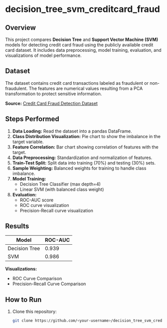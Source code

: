 # decision_tree_svm_creditcard_fraud

## Overview
This project compares **Decision Tree** and **Support Vector Machine (SVM)** models for detecting credit card fraud using the publicly available credit card dataset. It includes data preprocessing, model training, evaluation, and visualizations of model performance.

## Dataset
The dataset contains credit card transactions labeled as fraudulent or non-fraudulent. The features are numerical values resulting from a PCA transformation to protect sensitive information.

**Source:** [Credit Card Fraud Detection Dataset](https://cf-courses-data.s3.us.cloud-object-storage.appdomain.cloud/IBMDeveloperSkillsNetwork-ML0101EN-SkillsNetwork/labs/Module%203/data/creditcard.csv)

## Steps Performed
1. **Data Loading:** Read the dataset into a pandas DataFrame.
2. **Class Distribution Visualization:** Pie chart to show the imbalance in the target variable.
3. **Feature Correlation:** Bar chart showing correlation of features with the target.
4. **Data Preprocessing:** Standardization and normalization of features.
5. **Train-Test Split:** Split data into training (70%) and testing (30%) sets.
6. **Sample Weighting:** Balanced weights for training to handle class imbalance.
7. **Model Training:**
   - Decision Tree Classifier (max depth=4)
   - Linear SVM (with balanced class weight)
8. **Evaluation:**
   - ROC-AUC score
   - ROC curve visualization
   - Precision-Recall curve visualization

## Results
| Model           | ROC-AUC |
|-----------------|---------|
| Decision Tree    | 0.939   |
| SVM              | 0.986   |

**Visualizations:**  
- ROC Curve Comparison  
- Precision-Recall Curve Comparison  

## How to Run
1. Clone this repository:
   ```bash
   git clone https://github.com/<your-username>/decision_tree_svm_creditcard_fraud.git
